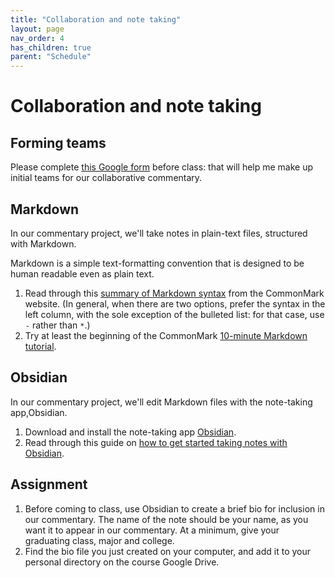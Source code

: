 ```yaml
---
title: "Collaboration and note taking"
layout: page
nav_order: 4
has_children: true
parent: "Schedule"
---
```


# Collaboration and note taking


## Forming teams

Please complete [this Google form](https://forms.gle/wAi9oZjsK8xTeK2b6) before class: that will help me make up initial teams for our collaborative commentary. 

## Markdown

In our commentary project, we'll take notes in plain-text files, structured with Markdown.


Markdown is a simple text-formatting convention that is designed to be human readable even as plain text.

1. Read through this [summary of Markdown syntax](https://commonmark.org/help/) from the CommonMark website.  (In general, when there are two options, prefer the syntax in the left column, with the sole exception of the bulleted list: for that case, use `-` rather than `*`.)
2. Try at least the beginning of the CommonMark [10-minute Markdown tutorial](https://commonmark.org/help/tutorial/).

## Obsidian

In our commentary project, we'll edit Markdown files with the note-taking app,Obsidian.

1. Download and install the note-taking app [Obsidian](https://help.obsidian.md/Getting+started/Download+and+install+Obsidian).
2. Read through this guide on [how to get started taking notes with Obsidian](https://help.obsidian.md/Getting+started/Create+a+vault).

## Assignment

1. Before coming to class, use Obsidian to create a brief bio for inclusion in our commentary. The name of the note should be your name, as you want it to appear in our commentary.  At a minimum, give your graduating class, major and college.
2. Find the bio file you just created on your computer, and add it to your personal directory on the course Google Drive.
